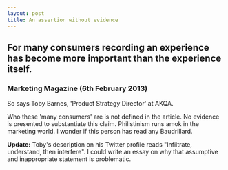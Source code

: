 ```yaml
---
layout: post
title: An assertion without evidence
---
```


## For many consumers recording an experience has become more important than the experience itself.

### Marketing Magazine (6th February 2013)

So says Toby Barnes, 'Product Strategy Director' at AKQA.

Who these 'many consumers' are is not defined in the article. No evidence is presented to substantiate this claim. Philistinism runs amok in the marketing world. I wonder if this person has read any Baudrillard.

**Update:** Toby's description on his Twitter profile reads "Infiltrate, understand, then interfere". I could write an essay on why that assumptive and inappropriate statement is problematic.
